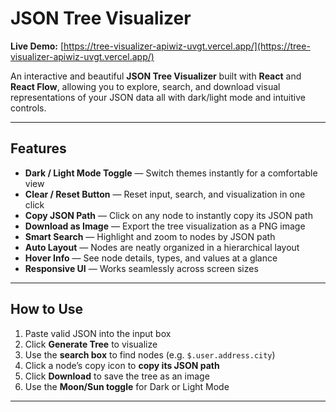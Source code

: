 # JSON Tree Visualizer

**Live Demo:** [https://tree-visualizer-apiwiz-uvgt.vercel.app/](https://tree-visualizer-apiwiz-uvgt.vercel.app/)

An interactive and beautiful **JSON Tree Visualizer** built with **React** and **React Flow**, allowing you to explore, search, and download visual representations of your JSON data all with dark/light mode and intuitive controls.

---

## Features

- **Dark / Light Mode Toggle** — Switch themes instantly for a comfortable view  
- **Clear / Reset Button** — Reset input, search, and visualization in one click  
- **Copy JSON Path** — Click on any node to instantly copy its JSON path  
- **Download as Image** — Export the tree visualization as a PNG image  
- **Smart Search** — Highlight and zoom to nodes by JSON path  
- **Auto Layout** — Nodes are neatly organized in a hierarchical layout  
- **Hover Info** — See node details, types, and values at a glance  
- **Responsive UI** — Works seamlessly across screen sizes  

---

## How to Use

1. Paste valid JSON into the input box  
2. Click **Generate Tree** to visualize  
3. Use the **search box** to find nodes (e.g. `$.user.address.city`)  
4. Click a node’s copy icon to **copy its JSON path**  
5. Click **Download** to save the tree as an image  
6. Use the **Moon/Sun toggle** for Dark or Light Mode  

---
